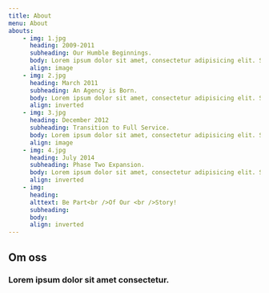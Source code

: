 ```yaml
---
title: About
menu: About
abouts:
    - img: 1.jpg
      heading: 2009-2011
      subheading: Our Humble Beginnings.
      body: Lorem ipsum dolor sit amet, consectetur adipisicing elit. Sunt ut voluptatum eius sapiente, totam reiciendis temporibus qui quibusdam, recusandae sit vero unde, sed, incidunt et ea quo dolore laudantium consectetur!
      align: image
    - img: 2.jpg
      heading: March 2011
      subheading: An Agency is Born.
      body: Lorem ipsum dolor sit amet, consectetur adipisicing elit. Sunt ut voluptatum eius sapiente, totam reiciendis temporibus qui quibusdam, recusandae sit vero unde, sed, incidunt et ea quo dolore laudantium consectetur!
      align: inverted
    - img: 3.jpg
      heading: December 2012
      subheading: Transition to Full Service.
      body: Lorem ipsum dolor sit amet, consectetur adipisicing elit. Sunt ut voluptatum eius sapiente, totam reiciendis temporibus qui quibusdam, recusandae sit vero unde, sed, incidunt et ea quo dolore laudantium consectetur!
      align: image
    - img: 4.jpg
      heading: July 2014
      subheading: Phase Two Expansion.
      body: Lorem ipsum dolor sit amet, consectetur adipisicing elit. Sunt ut voluptatum eius sapiente, totam reiciendis temporibus qui quibusdam, recusandae sit vero unde, sed, incidunt et ea quo dolore laudantium consectetur!
      align: inverted
    - img:
      heading:
      alttext: Be Part<br />Of Our <br />Story!
      subheading:
      body:
      align: inverted        
---
```


## Om oss
### Lorem ipsum dolor sit amet consectetur.
